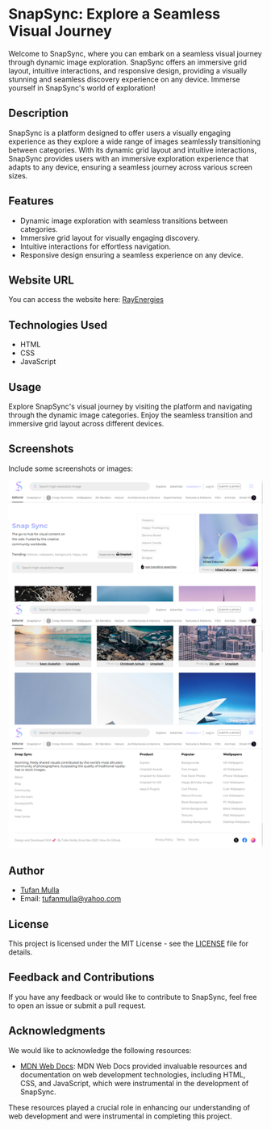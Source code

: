 # SnapSync: Explore a Seamless Visual Journey

Welcome to SnapSync, where you can embark on a seamless visual journey through dynamic image exploration. SnapSync offers an immersive grid layout, intuitive interactions, and responsive design, providing a visually stunning and seamless discovery experience on any device. Immerse yourself in SnapSync's world of exploration!

## Description

SnapSync is a platform designed to offer users a visually engaging experience as they explore a wide range of images seamlessly transitioning between categories. With its dynamic grid layout and intuitive interactions, SnapSync provides users with an immersive exploration experience that adapts to any device, ensuring a seamless journey across various screen sizes.

## Features

- Dynamic image exploration with seamless transitions between categories.
- Immersive grid layout for visually engaging discovery.
- Intuitive interactions for effortless navigation.
- Responsive design ensuring a seamless experience on any device.

## Website URL

You can access the website here: [RayEnergies](https://snapsync.vercel.app/)

## Technologies Used

- HTML
- CSS
- JavaScript

## Usage

Explore SnapSync's visual journey by visiting the platform and navigating through the dynamic image categories. Enjoy the seamless transition and immersive grid layout across different devices.

## Screenshots

Include some screenshots or images:

![Homepage](./images/screenshots/snapsync-homepage.png)
![Category Exploration](./images/screenshots/snapsync-category-exploration.png)
![Responsive Design](./images/screenshots/snapsync-footer.png)

## Author

- [Tufan Mulla](https://www.tufanmulla.com/)
- Email: tufanmulla@yahoo.com

## License

This project is licensed under the MIT License - see the [LICENSE](LICENSE) file for details.

## Feedback and Contributions

If you have any feedback or would like to contribute to SnapSync, feel free to open an issue or submit a pull request.

## Acknowledgments

We would like to acknowledge the following resources:

- [MDN Web Docs](https://developer.mozilla.org/en-US/): MDN Web Docs provided invaluable resources and documentation on web development technologies, including HTML, CSS, and JavaScript, which were instrumental in the development of SnapSync.

These resources played a crucial role in enhancing our understanding of web development and were instrumental in completing this project.
